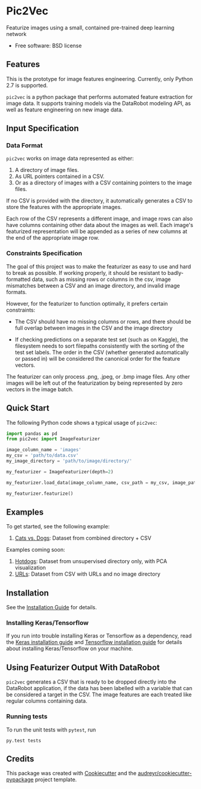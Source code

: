Pic2Vec
================

Featurize images using a small, contained pre-trained deep learning network


* Free software: BSD license


Features
--------

This is the prototype for image features engineering.  Currently, only
Python 2.7 is supported.

``pic2vec`` is a python package that performs automated feature extraction
for image data. It supports training models via the
DataRobot modeling API, as well as feature engineering on new image data.

## Input Specification

### Data Format

``pic2vec`` works on image data represented as either:
1. A directory of image files.
2. As URL pointers contained in a CSV.
3. Or as a directory of images with a CSV containing pointers to the image files.

If no CSV is provided with the directory, it automatically generates a CSV to store the features with the appropriate images.

Each row of the CSV represents a different image, and image rows can also have columns containing other data about the images as well. Each image's featurized representation will be appended as a series of new columns at the end of the appropriate image row.


### Constraints Specification
The goal of this project was to make the featurizer as easy to use and hard to break as possible. If working properly, it should be resistant to badly-formatted data, such as missing rows or columns in the csv, image mismatches between a CSV and an image directory, and invalid image formats.

However, for the featurizer to function optimally, it prefers certain constraints:
* The CSV should have no missing columns or rows, and there should be full overlap between images in the CSV and the image directory

* If checking predictions on a separate test set (such as on Kaggle), the filesystem needs to sort filepaths consistently with the sorting of the test set labels. The order in the CSV (whether generated automatically or passed in) will be considered the canonical order for the feature vectors.

The featurizer can only process .png, .jpeg, or .bmp image files. Any other images will be left out of the featurization by being represented by zero vectors in the image batch.

## Quick Start

The following Python code shows a typical usage of `pic2vec`:

```python
import pandas as pd
from pic2vec import ImageFeaturizer

image_column_name = 'images'
my_csv = 'path/to/data.csv'
my_image_directory = 'path/to/image/directory/'

my_featurizer = ImageFeaturizer(depth=2)

my_featurizer.load_data(image_column_name, csv_path = my_csv, image_path = my_image_directory)

my_featurizer.featurize()
```

## Examples

To get started, see the following example:

1. [Cats vs. Dogs](examples/Cats_v_Dogs_Test_Example.ipynb): Dataset from combined directory + CSV

Examples coming soon:
1. [Hotdogs](examples/hotdogs): Dataset from unsupervised directory only, with PCA visualization
1. [URLs](examples/): Dataset from CSV with URLs and no image directory


## Installation

See the [Installation Guide](docs/guides/installation.md) for details.

### Installing Keras/Tensorflow
If you run into trouble installing Keras or Tensorflow as a dependency, read the [Keras installation guide](https://keras.io/#installation) and  [Tensorflow installation guide](https://www.tensorflow.org/install/) for details about installing Keras/Tensorflow on your machine.


## Using Featurizer Output With DataRobot
``pic2vec`` generates a CSV that is ready to be dropped directly into the DataRobot application, if the data has been labelled with a variable that can be considered a target in the CSV. The image features are each treated like regular columns containing data.


### Running tests

To run the unit tests with ``pytest``, run

```
py.test tests
```



Credits
---------

This package was created with [Cookiecutter](https://github.com/audreyr/cookiecutter) and the [audreyr/cookiecutter-pypackage](https://github.com/audreyr/cookiecutter-pypackage) project template.
